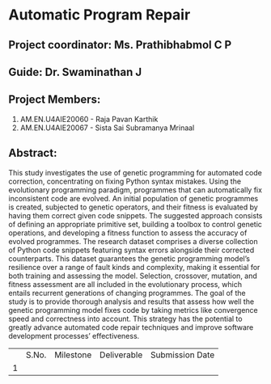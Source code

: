 # Automatic Program Repair

## **Project coordinator**: Ms. Prathibhabmol C P

## **Guide**: Dr. Swaminathan J

## **Project Members**:
1. AM.EN.U4AIE20060 - Raja Pavan Karthik
2. AM.EN.U4AIE20067 - Sista Sai Subramanya Mrinaal

## **Abstract**:
This study investigates the use of genetic programming for automated code correction, concentrating on fixing Python syntax mistakes. Using the evolutionary programming paradigm, programmes that can automatically fix inconsistent
code are evolved. An initial population of genetic programmes is created, subjected to genetic operators, and their fitness is evaluated by having them correct given code snippets. The suggested approach consists of defining an appropriate
primitive set, building a toolbox to control genetic operations, and developing a fitness function to assess the accuracy of evolved programmes. The research dataset comprises a diverse collection of Python code snippets featuring syntax errors alongside their corrected counterparts. This dataset guarantees the
genetic programming model’s resilience over a range of fault kinds and complexity, making it essential for both training and assessing the model. Selection, crossover, mutation, and fitness assessment are all included in the evolutionary
process, which entails recurrent generations of changing programmes. The goal of the study is to provide thorough analysis and results that assess how well the genetic programming model fixes code by taking metrics like convergence speed
and correctness into account. This strategy has the potential to greatly advance automated code repair techniques and improve software development processes’ effectiveness.

<table>
  <th>
    <td>S.No.</td>
    <td>Milestone</td>
    <td>Deliverable</td>
    <td>Submission Date</td>
  </th>
  <tr>
    <td>1</td>
    <td></td>
  </tr>
</table>
